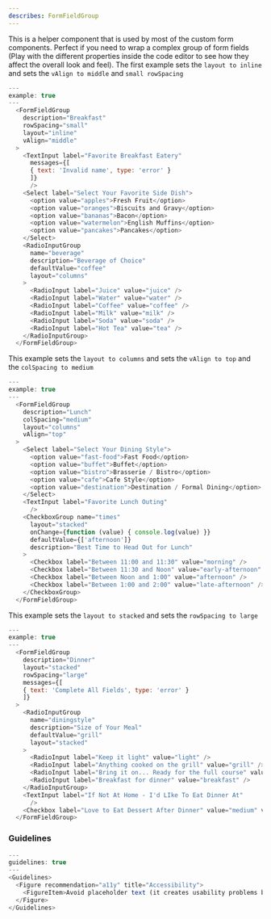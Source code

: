 ```yaml
---
describes: FormFieldGroup
---
```


This is a helper component that is used by most of the custom form
components. Perfect if you need to wrap a complex group of form fields
(Play with the different properties inside the code editor
to see how they affect the overall look and feel). The first example
sets the `layout to inline` and sets the `vAlign to middle` and `small
rowSpacing`

```js
---
example: true
---
  <FormFieldGroup
    description="Breakfast"
    rowSpacing="small"
    layout="inline"
    vAlign="middle"
  >
    <TextInput label="Favorite Breakfast Eatery"
      messages={[
      { text: 'Invalid name', type: 'error' }
      ]}
      />
    <Select label="Select Your Favorite Side Dish">
      <option value="apples">Fresh Fruit</option>
      <option value="oranges">Biscuits and Gravy</option>
      <option value="bananas">Bacon</option>
      <option value="watermelon">English Muffins</option>
      <option value="pancakes">Pancakes</option>
    </Select>
    <RadioInputGroup
      name="beverage"
      description="Beverage of Choice"
      defaultValue="coffee"
      layout="columns"
    >
      <RadioInput label="Juice" value="juice" />
      <RadioInput label="Water" value="water" />
      <RadioInput label="Coffee" value="coffee" />
      <RadioInput label="Milk" value="milk" />
      <RadioInput label="Soda" value="soda" />
      <RadioInput label="Hot Tea" value="tea" />
    </RadioInputGroup>
  </FormFieldGroup>
```

This example sets the `layout to columns` and sets the `vAlign to top`
and the `colSpacing to medium`

```js
---
example: true
---
  <FormFieldGroup
    description="Lunch"
    colSpacing="medium"
    layout="columns"
    vAlign="top"
  >
    <Select label="Select Your Dining Style">
      <option value="fast-food">Fast Food</option>
      <option value="buffet">Buffet</option>
      <option value="bistro">Brasserie / Bistro</option>
      <option value="cafe">Cafe Style</option>
      <option value="destination">Destination / Formal Dining</option>
    </Select>
    <TextInput label="Favorite Lunch Outing"
      />
    <CheckboxGroup name="times"
      layout="stacked"
      onChange={function (value) { console.log(value) }}
      defaultValue={['afternoon']}
      description="Best Time to Head Out for Lunch"
    >
      <Checkbox label="Between 11:00 and 11:30" value="morning" />
      <Checkbox label="Between 11:30 and Noon" value="early-afternoon" />
      <Checkbox label="Between Noon and 1:00" value="afternoon" />
      <Checkbox label="Between 1:00 and 2:00" value="late-afternoon" />
    </CheckboxGroup>
  </FormFieldGroup>
```

This example sets the `layout to stacked` and sets the `rowSpacing to large`

```js
---
example: true
---
  <FormFieldGroup
    description="Dinner"
    layout="stacked"
    rowSpacing="large"
    messages={[
    { text: 'Complete All Fields', type: 'error' }
    ]}
  >
    <RadioInputGroup
      name="diningstyle"
      description="Size of Your Meal"
      defaultValue="grill"
      layout="stacked"
    >
      <RadioInput label="Keep it light" value="light" />
      <RadioInput label="Anything cooked on the grill" value="grill" />
      <RadioInput label="Bring it on... Ready for the full course" value="full-course" />
      <RadioInput label="Breakfast for dinner" value="breakfast" />
    </RadioInputGroup>
    <TextInput label="If Not At Home - I'd LIke To Eat Dinner At"
      />
    <Checkbox label="Love to Eat Dessert After Dinner" value="medium" variant="toggle" />
  </FormFieldGroup>
```

### Guidelines

```js
---
guidelines: true
---
<Guidelines>
  <Figure recommendation="a11y" title="Accessibility">
    <FigureItem>Avoid placeholder text (it creates usability problems by increasing cognitive load, low contrast, lack of screen reader compatibility, etc.)</FigureItem>
  </Figure>
</Guidelines>
```